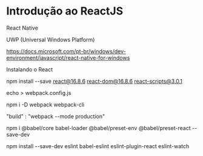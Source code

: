 
# Introdução ao ReactJS

React Native

UWP (Universal Windows Platform)

https://docs.microsoft.com/pt-br/windows/dev-environment/javascript/react-native-for-windows

Instalando o React

npm install --save react@16.8.6 react-dom@16.8.6 react-scripts@3.0.1

echo > webpack.config.js

npm i -D webpack webpack-cli

"build" : "webpack --mode production"

npm i @babel/core babel-loader @babel/preset-env @babel/preset-react --save-dev

npm install --save-dev eslint babel-eslint eslint-plugin-react eslint-watch

